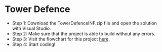 # Tower Defence
* Step 1: Download the TowerDefenceINF.zip file and open the solution with Visual Studio.
* Step 2: Make sure that the project is able to build without any errors.
* Step 3: Visit the flowchart for this project [here](https://drive.google.com/file/d/1-NLZopdXuCTg6BcyGrmIvb9luVPHE1rQ/view?usp=sharing).
* Step 4: Start coding!
